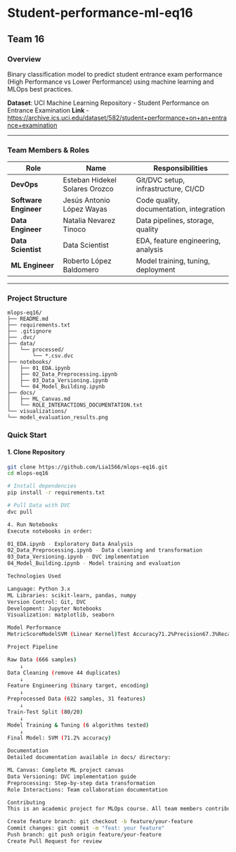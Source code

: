 # Student-performance-ml-eq16
## Team 16

### Overview
Binary classification model to predict student entrance exam performance (High Performance vs Lower Performance) using machine learning and MLOps best practices.

**Dataset**: UCI Machine Learning Repository - Student Performance on Entrance Examination
**Link** - https://archive.ics.uci.edu/dataset/582/student+performance+on+an+entrance+examination

---

### Team Members & Roles

| Role | Name | Responsibilities |
|------|------|-----------------|
| **DevOps** | Esteban Hidekel Solares Orozco | Git/DVC setup, infrastructure, CI/CD |
| **Software Engineer** | Jesús Antonio López Wayas | Code quality, documentation, integration |
| **Data Engineer** | Natalia Nevarez Tinoco | Data pipelines, storage, quality |
| **Data Scientist** | Data Scientist | EDA, feature engineering, analysis |
| **ML Engineer** | Roberto López Baldomero | Model training, tuning, deployment |

---

### Project Structure
```
mlops-eq16/
├── README.md
├── requirements.txt
├── .gitignore
├── .dvc/
├── data/
│   └── processed/
│       └── *.csv.dvc
├── notebooks/
│   ├── 01_EDA.ipynb
│   ├── 02_Data_Preprocessing.ipynb
│   ├── 03_Data_Versioning.ipynb
│   └── 04_Model_Building.ipynb
├── docs/
│   ├── ML_Canvas.md
│   └── ROLE_INTERACTIONS_DOCUMENTATION.txt
└── visualizations/
└── model_evaluation_results.png
```
### Quick Start

#### 1. Clone Repository
```bash
git clone https://github.com/Lia1566/mlops-eq16.git
cd mlops-eq16

# Install dependencies
pip install -r requirements.txt

# Pull Data with DVC
dvc pull

4. Run Notebooks
Execute notebooks in order:

01_EDA.ipynb - Exploratory Data Analysis
02_Data_Preprocessing.ipynb - Data cleaning and transformation
03_Data_Versioning.ipynb - DVC implementation
04_Model_Building.ipynb - Model training and evaluation

Technologies Used

Language: Python 3.x
ML Libraries: scikit-learn, pandas, numpy
Version Control: Git, DVC
Development: Jupyter Notebooks
Visualization: matplotlib, seaborn

Model Performance
MetricScoreModelSVM (Linear Kernel)Test Accuracy71.2%Precision67.3%Recall67.3%F1-Score67.3%ROC-AUC83.2%

Project Pipeline

Raw Data (666 samples)
    ↓
Data Cleaning (remove 44 duplicates)
    ↓
Feature Engineering (binary target, encoding)
    ↓
Preprocessed Data (622 samples, 31 features)
    ↓
Train-Test Split (80/20)
    ↓
Model Training & Tuning (6 algorithms tested)
    ↓
Final Model: SVM (71.2% accuracy)

Documentation
Detailed documentation available in docs/ directory:

ML Canvas: Complete ML project canvas
Data Versioning: DVC implementation guide
Preprocessing: Step-by-step data transformation
Role Interactions: Team collaboration documentation

Contributing
This is an academic project for MLOps course. All team members contribute following:

Create feature branch: git checkout -b feature/your-feature
Commit changes: git commit -m "feat: your feature"
Push branch: git push origin feature/your-feature
Create Pull Request for review


